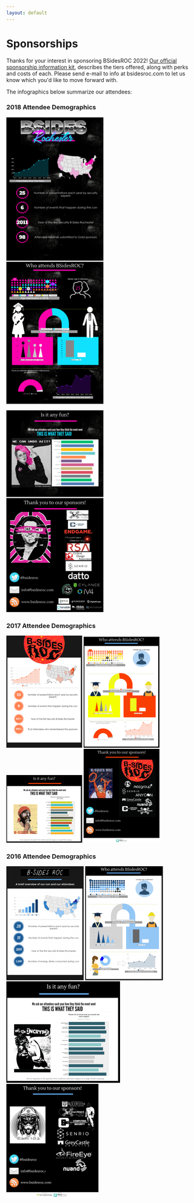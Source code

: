 ```yaml
---
layout: default
---
```

# Sponsorships

Thanks for your interest in sponsoring BSidesROC 2022! [Our official sponsorship information kit](/assets/doc/BSides_Rochester_Sponsor_info_2022.pdf), describes the tiers offered, along with perks and costs of each.  Please send e-mail to info at bsidesroc.com to let us know which you'd like to move forward with.

The infographics below summarize our attendees:

### 2018 Attendee Demographics
[![](/assets/img/2018_block_0_thumb.png)](/assets/img/2018_block_0.png)
[![](/assets/img/2018_block_1_thumb.png)](/assets/img/2018_block_1.png)

[![](/assets/img/2018_block_2_thumb.png)](/assets/img/2018_block_2.png)
[![](/assets/img/2018_block_3_thumb.png)](/assets/img/2018_block_3.png)


### 2017 Attendee Demographics

[![](/assets/img/2017_block_0_thumb.png)](/assets/img/2017_block_1_sm.png)
[![](/assets/img/2017_block_1_thumb.png)](/assets/img/2017_block_2_sm.png)
[![](/assets/img/2017_block_2_thumb.png)](/assets/img/2017_block_3_sm.png)
[![](/assets/img/2017_block_3_thumb.png)](/assets/img/2017_block_4_sm.png)

### 2016 Attendee Demographics

[![](/assets/img/bsidesroc-2016-thanks_block_1-thumb.png)](/assets/img/bsidesroc-2016-thanks_block_1.png)
[![](/assets/img/bsidesroc-2016-thanks_block_2-thumb.png)](/assets/img/bsidesroc-2016-thanks_block_2.png)
[![](/assets/img/bsidesroc-2016-thanks_block_3-thumb.png)](/assets/img/bsidesroc-2016-thanks_block_3.png)
[![](/assets/img/bsidesroc-2016-thanks_block_4-thumb.png)](/assets/img/bsidesroc-2016-thanks_block_4.png)

